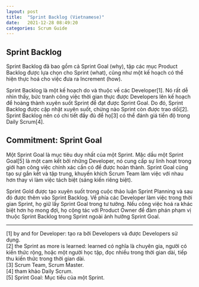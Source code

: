 ```yaml
---
layout: post
title:  "Sprint Backlog (Vietnamese)"
date:   2021-12-28 08:49:20
categories: Scrum Guide
---
```


## Sprint Backlog

Sprint Backlog đã bao gồm cả Sprint Goal (why), tập các mục Product Backlog được lựa chọn cho Sprint (what), cũng như một kế hoạch có thể hiện thực hoá cho việc đưa ra Increment (how).

Sprint Backlog là một kế hoạch do và thuộc về các Developer[1]. Nó rất dễ nhìn thấy, bức tranh công việc thời gian thực được Developers lên kế hoạch để hoàng thành xuyên suốt Sprint để đạt được Sprint Goal. Do đó, Sprint Backlog được cập nhật xuyên suốt, chừng nào Sprint còn được trao dồi[2]. Sprint Backlog nên có chi tiết đầy đủ để họ[3] có thể đánh giá tiến độ trong Daily Scrum[4].

## Commitment: Sprint Goal

Một Sprint Goal là mục tiêu duy nhất của một Sprint. Mặc dầu một Sprint Goal[5] là một cam kết bởi những Developer, nó cung cấp sự linh hoạt trong giới hạn công việc chính xác cần có để được hoàn thành. Sprint Goal cũng tạo sự gắn kết và tập trung, khuyến khích Scrum Team làm việc với nhau hơn thay vì làm việc tách biệt (sáng kiến riêng biệt).

Sprint Gold được tạo xuyên suốt trong cuộc thảo luận Sprint Planning và sau đó được thêm vào Sprint Backlog. Về phía các Developer làm việc trong thời gian Sprint, họ giữ lấy Sprint Goal trong tư tưởng. Nếu công việc hoá ra khác biệt hơn họ mong đợi, họ cộng tác với Product Owner để đàm phán phạm vị thuộc Sprint Backlog trong Sprint ngoài ảnh hưởng Sprint Goal.

---

[1] by and for Developer: tạo ra bởi Developers và được Developers sử dụng.<br>
[2] the Sprint as more is learned: learned có nghĩa là chuyên gia, người có kiến thức rộng, hoặc một người học tập, đọc nhiều trong thời gian dài, tiếp thu kiến thức trong thời gian dài.<br>
[3] Scrum Team, Scrum Master.<br>
[4] tham khảo Daily Scrum.<br>
[5] Sprint Goal: Mục tiểu của một Sprint.<br>
